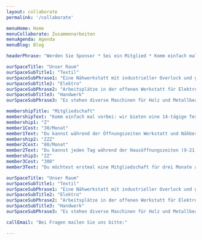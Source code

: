 ```yaml
---
layout: collaborate
permalink: '/collaborate'

menuHome: Home
menuCollaborate: Zusammenarbeiten
menuAgenda: Agenda
menuBlog: Blog

headerPhrase: "Werden Sie Sponsor * Sei ein Mitglied * Komm einfach mal vorbei"

ourSpaceTitle: "Unser Raum"
ourSpaceSubTitle1: "Textil"
ourSpaceSubPhrase1: "Eine Nähwerkstatt mit industrieller Overlock und großem Materialpool."
ourSpaceSubTitle2: "Elektro"
ourSpaceSubPhrase2: "Arbeitsplätze in der offenen Werkstatt für Elektronikarbeiten und Reparaturen."
ourSpaceSubTitle3: "Handwerk"
ourSpaceSubPhrase3: "Es stehen diverse Maschinen für Holz und Metallbearbeitung zur Verfügung"

membershipTitle: "Mitgliedschaft"
membershipText: "Komm einfach mal vorbei: wir bieten eine 14-tägige Testversion. Es gibt 3 Möglichkeiten Mitglied zu werden"
membership1: "Z"
member1Cost: "30/Monat"
member1Text: "Du kannst während der Öffnungszeiten Werkstatt und Nähbereich nutzen"
membership2: "ZZZ"
member2Cost: "80/Monat"
member2Text: "Du kannst jeden Tag während der Hausöffnungszeiten (9-21:00) den Space nutzen ."
membership3: "ZZ"
member3Cost: "300"
member3Text: "Du möchtest erstmal eine Mitgliedschaft für drei Monate abschliessen"

ourSpaceTitle: "Unser Raum"
ourSpaceSubTitle1: "Textil"
ourSpaceSubPhrase1: "Eine Nähwerkstatt mit industrieller Overlock und großem Materialpool."
ourSpaceSubTitle2: "Elektro"
ourSpaceSubPhrase2: "Arbeitsplätze in der offenen Werkstatt für Elektronik Arbeiten und Reparaturen."
ourSpaceSubTitle3: "Handwerk"
ourSpaceSubPhrase3: "Es stehen diverse Maschinen für Holz und Metallbearbeitung zur Verfügung."

callEmail: "Bei Fragen mailen Sie uns bitte:"

---
```

